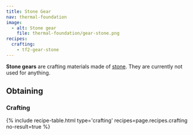 ```yaml
---
title: Stone Gear
nav: thermal-foundation
image:
  - alt: Stone gear
    file: thermal-foundation/gear-stone.png
recipes:
  crafting:
    - tf2-gear-stone
---
```


**Stone gears** are crafting materials made of
[stone](https://minecraft.gamepedia.com/Stone). They are currently not used for
anything.


Obtaining
---------

### Crafting
{% include recipe-table.html type='crafting' recipes=page.recipes.crafting no-result=true %}

